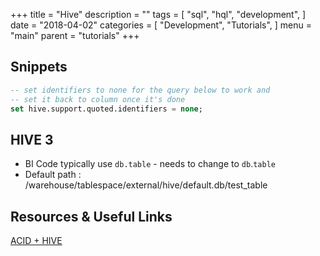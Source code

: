 +++
title = "Hive"
description = ""
tags = [
    "sql",
    "hql",
    "development",
]
date = "2018-04-02"
categories = [
    "Development",
    "Tutorials",
]
menu = "main"
parent = "tutorials"
+++

## Snippets

```sql
-- set identifiers to none for the query below to work and 
-- set it back to column once it's done
set hive.support.quoted.identifiers = none;
```
## HIVE 3
- BI Code typically use `db.table` - needs to change to `db`.`table`
- Default path : /warehouse/tablespace/external/hive/default.db/test_table

## Resources & Useful Links
[ACID + HIVE](https://cwiki.apache.org/confluence/display/Hive/Hive+Transactions)